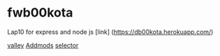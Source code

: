 # fwb00kota
Lap10 for express and node js
[link] (https://db00kota.herokuapp.com/)
 
 [valley](https://hidden-island-10419.herokuapp.com/valley)
[Addmods](https://hidden-island-10419.herokuapp.com/addmods?rows=5&cols=4)
[selector](https://hidden-island-10419.herokuapp.com/selector)
